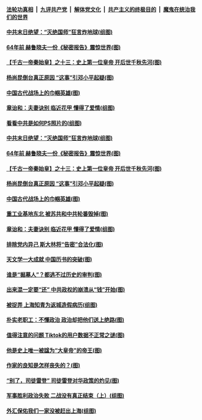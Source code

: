 ####  [法轮功真相](../../../../basic/blob/master/README.md?t=09230102) &nbsp;|&nbsp; [九评共产党](../../../../9ping.md/blob/master/README.md?t=09230102) &nbsp;|&nbsp; [解体党文化](../../../../jtdwh.md/blob/master/README.md?t=09230102)  &nbsp;|&nbsp; [共产主义的终极目的](../../../../gczydzjmd.md/blob/master/README.md?t=09230102) &nbsp;|&nbsp; [魔鬼在统治我们的世界](../../../../mgztzwmdsj.md/blob/master/README.md?t=09230102) 

#### [中共末日绝望：“灭绝国师”狂言炸地球(组图)](../pages/p6/946710.md?t=09230102) 

#### [64年前 赫鲁晓夫一份《秘密报告》震惊世界(图)](../pages/p6/946695.md?t=09230102) 

#### [【千古一帝秦始皇】之十三：史上第一位皇帝 开后世千秋先河(图)](../pages/p6/945190.md?t=09230102) 

#### [杨尚昆倒台真正原因 “这事”引邓小平起疑(图)](../pages/p6/945420.md?t=09230102) 

#### [中国古代战场上的巾帼英雄(图)](../pages/p6/946664.md?t=09230102) 

#### [章诒和：夫妻诀别 临近花甲 懂得了爱情(组图)](../pages/p6/944515.md?t=09230102) 

#### [看看中共是如何PS照片的(组图)](../pages/p6/946726.md?t=09230102) 

#### [中共末日绝望：“灭绝国师”狂言炸地球(组图)](../pages/p6/946710.md?t=09230102) 

#### [64年前 赫鲁晓夫一份《秘密报告》震惊世界(图)](../pages/p6/946695.md?t=09230102) 

#### [【千古一帝秦始皇】之十三：史上第一位皇帝 开后世千秋先河(图)](../pages/p6/945190.md?t=09230102) 

#### [杨尚昆倒台真正原因 “这事”引邓小平起疑(图)](../pages/p6/945420.md?t=09230102) 

#### [中国古代战场上的巾帼英雄(图)](../pages/p6/946664.md?t=09230102) 

#### [重工业基地东北 被苏共和中共轮番毁掉(图)](../pages/p6/945521.md?t=09230102) 

#### [章诒和：夫妻诀别 临近花甲 懂得了爱情(组图)](../pages/p6/944515.md?t=09230102) 

#### [排除党内异己 斯大林将“告密”合法化(图)](../pages/p6/945925.md?t=09230102) 

#### [天文学一大成就 中国历书的突破(图)](../pages/p6/945981.md?t=09230102) 

#### [谁是“掘墓人”？都逃不过历史的审判(图)](../pages/p6/946524.md?t=09230102) 

#### [出来混一定要“还” 中共政权的崩溃从“钱”开始(图)](../pages/p6/946100.md?t=09230102) 

#### [被捉弄 上海知青为返城造假病历(组图)](../pages/p6/946340.md?t=09230102) 

#### [朴实老职工：不懂政治 政治却把他们送上绝路(图)](../pages/p6/945425.md?t=09230102) 

#### [值得注意的问题 Tiktok的用户数据不正常之谜(图)](../pages/p6/946474.md?t=09230102) 

#### [他是史上唯一被諡为“大皇帝”的帝王(图)](../pages/p6/945923.md?t=09230102) 

#### [作家的良知是怎样丧失的？(图)](../pages/p6/946117.md?t=09230102) 

#### [“别了，司徒雷登” 司徒雷登对华政策的灼见(图)](../pages/p6/946301.md?t=09230102) 

#### [军事胜利政治失败 二战没有真正结束（上）(组图)](../pages/p6/943364.md?t=09230102) 

#### [外汇保佑我们一家没被赶出上海(组图)](../pages/p6/946064.md?t=09230102) 

